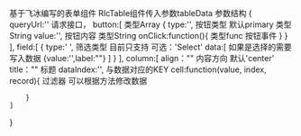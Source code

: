 基于飞冰编写的表单组件
RIcTable组件传入参数tableData
参数结构
{
    queryUrl:'' 请求接口，
    button:[        类型Array
        {
            type:'',  按钮类型 默认primary       类型String
            value:'',  按钮内容                  类型String
            onClick:function(){                 类型func
                按钮事件
            }
        }
    ],
    field:[
        {
            type:' ',  筛选类型  目前只支持     可选：'Select'
            data:[                             如果是选择的需要写入数据
                {value:'',label:""}
            ]
        }
    ],
    column:[
        align：""     内容方向  默认'center'
        title：""     标题
        dataIndex:'', 与数据对应的KEY
        cell:function(value, index, record){  过滤器  可以根据方法修改数据

        }
    ]
}
